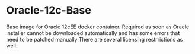 Oracle-12c-Base
===============

Base image for Oracle 12cEE docker container. Required as soon as Oracle installer cannot be downloaded automatically and has some errors that need to be patched manually
There are several licensing restrrictions as well.

